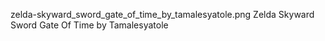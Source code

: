 zelda-skyward_sword_gate_of_time_by_tamalesyatole.png Zelda Skyward Sword Gate Of Time by Tamalesyatole
